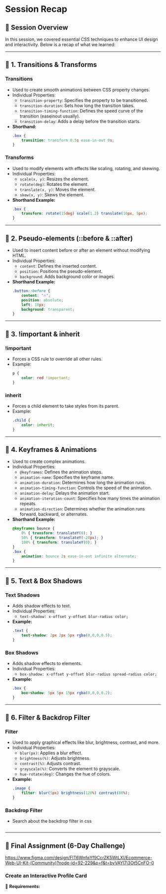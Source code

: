 # Session Recap

## 🎯 **Session Overview**
In this session, we covered essential CSS techniques to enhance UI design and interactivity. Below is a recap of what we learned:

---

## 📌 **1. Transitions & Transforms**
### **Transitions**
- Used to create smooth animations between CSS property changes.
- Individual Properties:
  - `transition-property`: Specifies the property to be transitioned.
  - `transition-duration`: Sets how long the transition takes.
  - `transition-timing-function`: Defines the speed curve of the transition (easeinout usually).
  - `transition-delay`: Adds a delay before the transition starts.
- **Shorthand:**
  ```css
  .box {
      transition: transform 0.5s ease-in-out 0s;
  }
  ```

### **Transforms**
- Used to modify elements with effects like scaling, rotating, and skewing.
- Individual Properties:
  - `scale(x, y)`: Resizes the element.
  - `rotate(deg)`: Rotates the element.
  - `translate(x, y)`: Moves the element.
  - `skew(x, y)`: Skews the element.
- **Shorthand Example:**
  ```css
  .box {
      transform: rotate(15deg) scale(1.2) translate(10px, 5px);
  }
  ```

---

## 📌 **2. Pseudo-elements (::before & ::after)**
- Used to insert content before or after an element without modifying HTML.
- Individual Properties:
  - `content`: Defines the inserted content.
  - `position`: Positions the pseudo-element.
  - `background`: Adds background color or images.
- **Shorthand Example:**
  ```css
  .button::before {
      content: "🔥";
      position: absolute;
      left: 10px;
      background: transparent;
  }
  ```

---

## 📌 **3. !important & inherit**
### **!important**
- Forces a CSS rule to override all other rules.
- Example:
  ```css
  p {
      color: red !important;
  }
  ```

### **inherit**
- Forces a child element to take styles from its parent.
- Example:
  ```css
  .child {
      color: inherit;
  }
  ```

---

## 📌 **4. Keyframes & Animations**
- Used to create complex animations.
- Individual Properties:
  - `@keyframes`: Defines the animation steps.
  - `animation-name`: Specifies the keyframe name.
  - `animation-duration`: Determines how long the animation runs.
  - `animation-timing-function`: Controls the speed of the animation.
  - `animation-delay`: Delays the animation start.
  - `animation-iteration-count`: Specifies how many times the animation repeats.
  - `animation-direction`: Determines whether the animation runs forward, backward, or alternates.
- **Shorthand Example:**
  ```css
  @keyframes bounce {
      0% { transform: translateY(0); }
      50% { transform: translateY(-20px); }
      100% { transform: translateY(0); }
  }
  .box {
      animation: bounce 2s ease-in-out infinite alternate;
  }
  ```

---

## 📌 **5. Text & Box Shadows**
### **Text Shadows**
- Adds shadow effects to text.
- Individual Properties:
  - `text-shadow: x-offset y-offset blur-radius color;`
- **Example:**
  ```css
  .text {
      text-shadow: 2px 2px 5px rgba(0,0,0,0.5);
  }
  ```

### **Box Shadows**
- Adds shadow effects to elements.
- Individual Properties:
  - `box-shadow: x-offset y-offset blur-radius spread-radius color;`
- **Example:**
  ```css
  .box {
      box-shadow: 5px 5px 15px rgba(0,0,0,0.2);
  }
  ```

---

## 📌 **6. Filter & Backdrop Filter**
### **Filter**
- Used to apply graphical effects like blur, brightness, contrast, and more.
- Individual Properties:
  - `blur(px)`: Applies a blur effect.
  - `brightness(%)`: Adjusts brightness.
  - `contrast(%)`: Adjusts contrast.
  - `grayscale(%)`: Converts the element to grayscale.
  - `hue-rotate(deg)`: Changes the hue of colors.
- **Example:**
  ```css
  .image {
      filter: blur(5px) brightness(120%) contrast(80%);
  }
  ```

### **Backdrop Filter**
- Search about the backdrop filter in css
  ```

---

## 🎯 **Final Assignment (6-Day Challenge)**
https://www.figma.com/design/FlT6WnfqYf9CcrZK5WtLXI/Ecommerce-Web-UI-Kit-(Community)?node-id=92-229&p=f&t=bvVAYI7i3Ot5CnFO-0
### **Create an Interactive Profile Card**
📌 **Requirements:**


